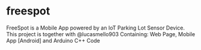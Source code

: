 # freespot
FreeSpot is a Mobile App powered by an IoT Parking Lot Sensor Device.
This project is together with @lucasmello903
Containing: Web Page, Mobile App [Android] and Arduino C++ Code
